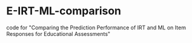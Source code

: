 # E-IRT-ML-comparison
code for "Comparing the Prediction Performance of IRT and ML on Item Responses for Educational Assessments"
